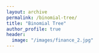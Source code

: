 ```yaml
---
layout: archive
permalink: /binomial-tree/
title: "Binomial Tree"
author_profile: true
header:
  image: "/images/finance_2.jpg"  
---
```

